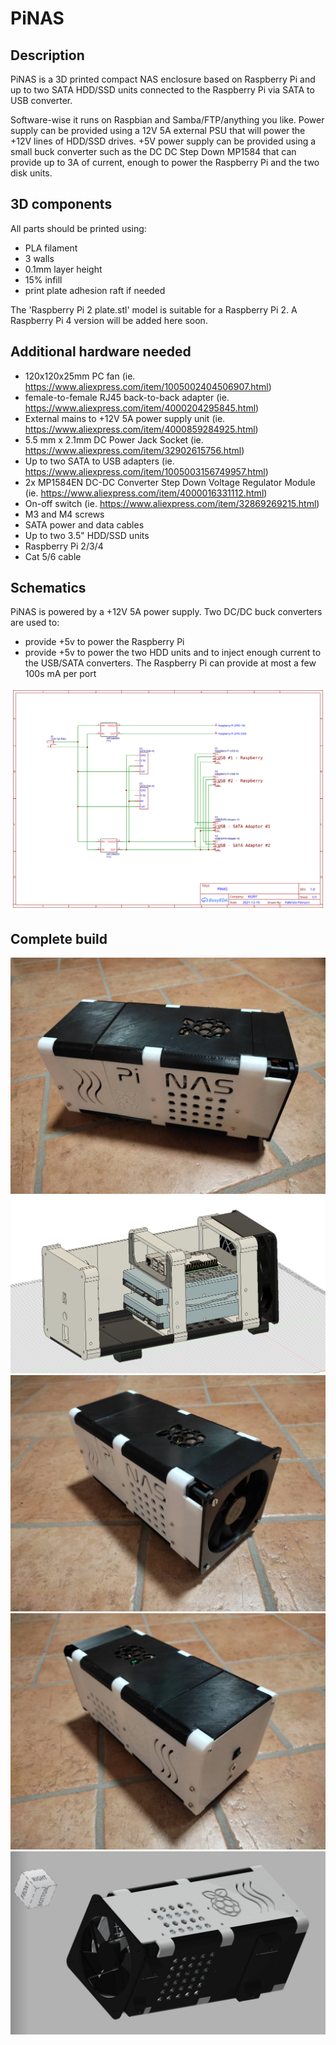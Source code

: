 # PiNAS

## Description

PiNAS is a 3D printed compact NAS enclosure based on Raspberry Pi and up to two SATA HDD/SSD units connected to the Raspberry Pi via SATA to USB converter.

Software-wise it runs on Raspbian and Samba/FTP/anything you like. Power supply can be provided using a 12V 5A external PSU that will power the +12V lines of HDD/SSD drives.
+5V power supply can be provided using a small buck converter such as the DC DC Step Down MP1584 that can provide up to 3A of current, enough to power the Raspberry Pi and the two disk units.


## 3D components

All parts should be printed using:

- PLA filament
- 3 walls
- 0.1mm layer height
- 15% infill
- print plate adhesion raft if needed

The 'Raspberry Pi 2 plate.stl' model is suitable for a Raspberry Pi 2. A Raspberry Pi 4 version will be added here soon.


## Additional hardware needed

- 120x120x25mm PC fan (ie. https://www.aliexpress.com/item/1005002404506907.html)
- female-to-female RJ45 back-to-back adapter (ie. https://www.aliexpress.com/item/4000204295845.html)
- External mains to +12V 5A power supply unit (ie. https://www.aliexpress.com/item/4000859284925.html)
- 5.5 mm x 2.1mm DC Power Jack Socket (ie. https://www.aliexpress.com/item/32902615756.html)
- Up to two SATA to USB adapters (ie. https://www.aliexpress.com/item/1005003156749957.html)
- 2x MP1584EN DC-DC Converter Step Down Voltage Regulator Module (ie. https://www.aliexpress.com/item/4000016331112.html)
- On-off switch (ie. https://www.aliexpress.com/item/32869269215.html)
- M3 and M4 screws
- SATA power and data cables
- Up to two 3.5" HDD/SSD units
- Raspberry Pi 2/3/4
- Cat 5/6 cable

## Schematics

PiNAS is powered by a +12V 5A power supply. Two DC/DC buck converters are used to:

- provide +5v to power the Raspberry Pi
- provide +5v to power the two HDD units and to inject enough current to the USB/SATA converters. The Raspberry Pi can provide at most a few 100s mA per port

<img src="./pics/Schematic_PiNAS_2021-12-20.svg"/>

## Complete build

<img src="./pics/PiNAS.6.jpg"/>

<img src="./pics/PiNAS.5.png"/>

<img src="./pics/PiNAS.9.jpg"/>

<img src="./pics/PiNAS.8.jpg"/>

<img src="./pics/PiNAS.3.jpg"/>
